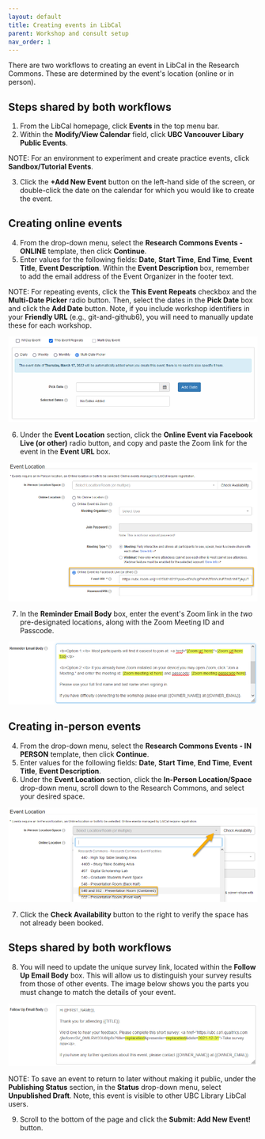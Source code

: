 ```yaml
---
layout: default
title: Creating events in LibCal
parent: Workshop and consult setup
nav_order: 1
---
```

There are two workflows to creating an event in LibCal in the Research Commons. These are determined by the event's location (online or in person).  

## Steps shared by both workflows
1. From the LibCal homepage, click **Events** in the top menu bar.
2. Within the **Modify/View Calendar** field, click **UBC Vancouver Libary Public Events**.  

NOTE: For an environment to experiment and create practice events, click **Sandbox/Tutorial Events**.  

3. Click the **+Add New Event** button on the left-hand side of the screen, or double-click the date on the calendar for which you would like to create the event.  

## Creating online events
4. From the drop-down menu, select the **Research Commons Events - ONLINE** template, then click **Continue**.
5. Enter values for the following fields: **Date**, **Start Time**, **End Time**, **Event Title**, **Event Description**. Within the **Event Description** box, remember to add the email address of the Event Organizer in the footer text.  

NOTE: For repeating events, click the **This Event Repeats** checkbox and the **Multi-Date Picker** radio button. Then, select the dates in the **Pick Date** box and click the **Add Date** button. Note, if you include workshop identifiers in your **Friendly URL** (e.g., git-and-github6), you will need to manually update these for each workshop.  

![](../../assets/images/repeating_event.PNG)  

6. Under the **Event Location** section, click the **Online Event via Facebook Live (or other)** radio button, and copy and paste the Zoom link for the event in the **Event URL** box.  

![](../../assets/images/online_event_url.png)  

7. In the **Reminder Email Body** box, enter the event's Zoom link in the *two* pre-designated locations, along with the Zoom Meeting ID and Passcode.  

![](../../assets/images/zoom_info_reminder_email.png)

## Creating in-person events
4. From the drop-down menu, select the **Research Commons Events - IN PERSON** template, then click **Continue**.
5. Enter values for the following fields: **Date**, **Start Time**, **End Time**, **Event Title**, **Event Description**.
6. Under the **Event Location** section, click the **In-Person Location/Space** drop-down menu, scroll down to the Research Commons, and select your desired space.  

![](../../assets/images/in-person_event_location.png)  

7. Click the **Check Availability** button to the right to verify the space has not already been booked.

## Steps shared by both workflows
8. You will need to update the unique survey link, located within the **Follow Up Email Body** box. This will allow us to distinguish your survey results from those of other events. The image below shows you the parts you must change to match the details of your event.  

![](../../assets/images/unique_survey_link.png)  

NOTE: To save an event to return to later without making it public, under the **Publishing Status** section, in the **Status** drop-down menu, select **Unpublished Draft**. Note, this event is visible to other UBC Library LibCal users.  

9. Scroll to the bottom of the page and click the **Submit: Add New Event!** button.
